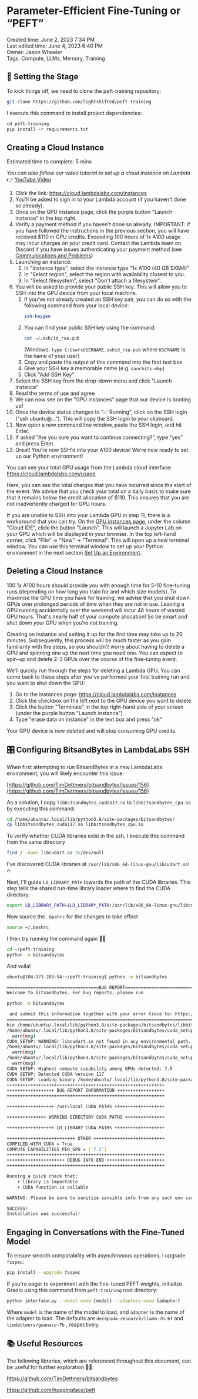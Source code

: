 # Parameter-Efficient Fine-Tuning or “PEFT”

Created time: June 2, 2023 7:34 PM <br>
Last edited time: June 4, 2023 6:40 PM <br>
Owner: Jason Wheeler <br>
Tags: Compute, LLMs, Memory, Training

## 🚀 Setting the Stage

To kick things off, we need to clone the peft-training repository:

```bash
git clone https://github.com/lightshifted/peft-training
```

I execute this command to install project dependencies:

```markdown
cd peft-training
pip install -r requirements.txt
```

## Creating a Cloud Instance
Estimated time to complete: 5 mins

*You can also follow our video tutorial to set up a cloud instance on Lambda* 👉️ [YouTube Video](https://www.youtube.com/watch?v=Ndm9CROuk5g&list=PLo2EIpI_JMQtncHQHdHq2cinRVk_VZdGW)

1. Click the link: https://cloud.lambdalabs.com/instances
2. You'll be asked to sign in to your Lambda account (if you haven't done so already).
3. Once on the GPU instance page, click the purple button "Launch instance" in the top right.
4. Verify a payment method if you haven't done so already. IMPORTANT: if you have followed the instructions in the previous section, you will have received $110 in GPU credits. Exceeding 100 hours of 1x A100 usage may incur charges on your credit card. Contact the Lambda team on Discord if you have issues authenticating your payment method (see [Communications and Problems](#communication-and-problems))
5. Launching an instance:
   1. In "Instance type", select the instance type "1x A100 (40 GB SXM4)"
   2. In "Select region", select the region with availability closest to you.
   3. In "Select filesystem", select "Don't attach a filesystem".
6. You will be asked to provide your public SSH key. This will allow you to SSH into the GPU device from your local machine.
   1. If you’ve not already created an SSH key pair, you can do so with the following command from your local device: 
      ```bash
      ssh-keygen
      ```
   2. You can find your public SSH key using the command: 
      ```bash
      cat ~/.ssh/id_rsa.pub
      ```
      (Windows: `type C:UsersUSERNAME.sshid_rsa.pub` where `USERNAME` is the name of your user)
   4. Copy and paste the output of this command into the first text box
   5. Give your SSH key a memorable name (e.g. `sanchits-mbp`)
   6. Click "Add SSH Key"
7. Select the SSH key from the drop-down menu and click "Launch instance"
8. Read the terms of use and agree
9. We can now see on the "GPU instances" page that our device is booting up!
10. Once the device status changes to "✅ Running", click on the SSH login ("ssh ubuntu@..."). This will copy the SSH login to your clipboard.
11. Now open a new command line window, paste the SSH login, and hit Enter.
12. If asked "Are you sure you want to continue connecting?", type "yes" and press Enter.
13. Great! You're now SSH'd into your A100 device! We're now ready to set up our Python environment!

You can see your total GPU usage from the Lambda cloud interface: https://cloud.lambdalabs.com/usage

Here, you can see the total charges that you have incurred since the start of the event. We advise that you check your 
total on a daily basis to make sure that it remains below the credit allocation of $110. This ensures that you are 
not inadvertently charged for GPU hours.

If you are unable to SSH into your Lambda GPU in step 11, there is a workaround that you can try. On the [GPU instances page](https://cloud.lambdalabs.com/instances), 
under the column "Cloud IDE", click the button "Launch". This will launch a Jupyter Lab on your GPU which will be displayed in your browser. In the 
top left-hand corner, click "File" -> "New" -> "Terminal". This will open up a new terminal window. You can use this 
terminal window to set up your Python environment in the next section [Set Up an Environment](#set-up-an-environment).

## Deleting a Cloud Instance

100 1x A100 hours should provide you with enough time for 5-10 fine-tuning runs (depending on how long you train for 
and which size models). To maximise the GPU time you have for training, we advise that you shut down GPUs over prolonged 
periods of time when they are not in use. Leaving a GPU running accidentally over the weekend will incur 48 hours of 
wasted GPU hours. That's nearly half of your compute allocation! So be smart and shut down your GPU when you're not training.

Creating an instance and setting it up for the first time may take up to 20 minutes. Subsequently, this process will 
be much faster as you gain familiarity with the steps, so you shouldn't worry about having to delete a GPU and spinning one 
up the next time you need one. You can expect to spin-up and delete 2-3 GPUs over the course of the fine-tuning event.


We'll quickly run through the steps for deleting a Lambda GPU. You can come back to these steps after you've 
performed your first training run and you want to shut down the GPU:

1. Go to the instances page: https://cloud.lambdalabs.com/instances
2. Click the checkbox on the left next to the GPU device you want to delete
3. Click the button "Terminate" in the top right-hand side of your screen (under the purple button "Launch instance")
4. Type "erase data on instance" in the text box and press "ok"

Your GPU device is now deleted and will stop consuming GPU credits.

## 🎛 Configuring BitsandBytes in LambdaLabs SSH

When first attempting to run BitsandBytes in a new LambdaLabs environment, you will likely encounter this issue:

[https://github.com/TimDettmers/bitsandbytes/issues/156](https://github.com/TimDettmers/bitsandbytes/issues/156)

As a solution, I copy `libbitsandbytes_cuda117.so` to `libbitsandbytes_cpu.so` by executing this command:

```bash
cd /home/ubuntu/.local/lib/python3.8/site-packages/bitsandbytes/
cp libbitsandbytes_cuda117.so libbitsandbytes_cpu.so
```

To verify whether CUDA libraries exist in the ssh, I execute this command from the same directory

```bash
find / -name libcudart.so 2>/dev/null
```

I've discovered CUDA libraries at `/usr/lib/x86_64-linux-gnu/libcudart.so`! 🔥

Next, I'll guide `LD_LIBRARY_PATH` towards the path of the CUDA libraries. This step tells the shared run-time library loader where to find the CUDA directory:

```bash
export LD_LIBRARY_PATH=$LD_LIBRARY_PATH:/usr/lib/x86_64-linux-gnu/libcudart.so
```

Now source the `.bashrc` for the changes to take effect

```bash
source ~/.bashrc
```

I then try running the command again 🤞🏽

```bash
cd ~/peft-training
python -m bitsandbytes
```

And voila!

```bash
ubuntu@104-171-203-54:~/peft-training$ python -m bitsandbytes

===================================BUG REPORT===================================
Welcome to bitsandbytes. For bug reports, please run

python -m bitsandbytes

 and submit this information together with your error trace to: https://github.com/TimDettmers/bitsandbytes/issues
================================================================================
bin /home/ubuntu/.local/lib/python3.8/site-packages/bitsandbytes/libbitsandbytes_cpu.so
/home/ubuntu/.local/lib/python3.8/site-packages/bitsandbytes/cuda_setup/main.py:149: UserWarning: :/usr/lib/x86_64-linux-gnu/libcudart.so did not contain ['libcudart.so', 'libcudart.so.11.0', 'libcudart.so.12.0'] as expected! Searching further paths...
  warn(msg)
CUDA_SETUP: WARNING! libcudart.so not found in any environmental path. Searching in backup paths...
/home/ubuntu/.local/lib/python3.8/site-packages/bitsandbytes/cuda_setup/main.py:149: UserWarning: WARNING: The following directories listed in your path were found to be non-existent: {PosixPath('/usr/local/cuda/lib64')}
  warn(msg)
/home/ubuntu/.local/lib/python3.8/site-packages/bitsandbytes/cuda_setup/main.py:149: UserWarning: WARNING: No libcudart.so found! Install CUDA or the cudatoolkit package (anaconda)!
  warn(msg)
CUDA SETUP: Highest compute capability among GPUs detected: 7.5
CUDA SETUP: Detected CUDA version 117
CUDA SETUP: Loading binary /home/ubuntu/.local/lib/python3.8/site-packages/bitsandbytes/libbitsandbytes_cpu.so...
++++++++++++++++++++++++++++++++++++++++++++++++++++++++++++
++++++++++++++++++ BUG REPORT INFORMATION ++++++++++++++++++
++++++++++++++++++++++++++++++++++++++++++++++++++++++++++++

++++++++++++++++++ /usr/local CUDA PATHS +++++++++++++++++++

+++++++++++++++ WORKING DIRECTORY CUDA PATHS +++++++++++++++

++++++++++++++++++ LD_LIBRARY CUDA PATHS +++++++++++++++++++

++++++++++++++++++++++++++ OTHER +++++++++++++++++++++++++++
COMPILED_WITH_CUDA = True
COMPUTE_CAPABILITIES_PER_GPU = ['7.5']
++++++++++++++++++++++++++++++++++++++++++++++++++++++++++++
++++++++++++++++++++++ DEBUG INFO END ++++++++++++++++++++++
++++++++++++++++++++++++++++++++++++++++++++++++++++++++++++

Running a quick check that:
    + library is importable
    + CUDA function is callable

WARNING: Please be sure to sanitize sensible info from any such env vars!

SUCCESS!
Installation was successful!
```

## Engaging in Conversations with the Fine-Tuned Model

To ensure smooth compatability with asynchronous operations, I upgrade `fsspec`:

```bash
pip install --upgrade fsspec
```

If you're eager to experiment with the fine-tuned PEFT weights, initialize Gradio using this command from `peft-training` root directory:

```bash
python interface.py --model-name {model} --adapters-name {adapter}
```

Where `model` is the name of the model to load, and `adapter` is the name of the adapter to load. The defaults are `decapoda-research/llama-7b-hf` and `timdettmers/guanaco-7b` , respectively.

## 📚 Useful Resources

The following libraries, which are referenced throughout this document, can be useful for further exploration 🐱‍👤:

https://github.com/TimDettmers/bitsandbytes

https://github.com/huggingface/peft
